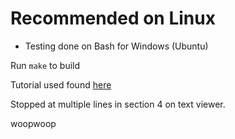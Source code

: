 # Recommended on Linux
 - Testing done on Bash for Windows (Ubuntu)

Run `make` to build

Tutorial used found [here](http://viewsourcecode.org/snaptoken/kilo)

Stopped at multiple lines in section 4 on text viewer.

woopwoop
